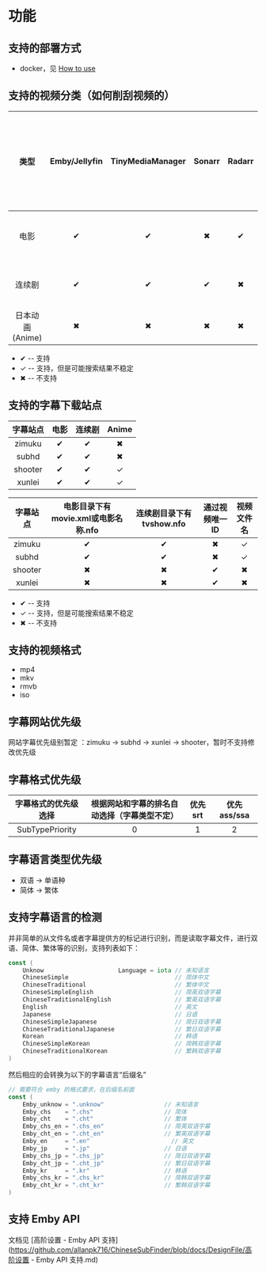 # 功能

## 支持的部署方式

* docker，见 [How to use](https://github.com/allanpk716/ChineseSubFinder/blob/docs/DesignFile/HowToUse.md)

## 支持的视频分类（如何削刮视频的）

|      类型       | Emby/Jellyfin | TinyMediaManager | Sonarr | Radarr | 人工随意命名分类 |                             备注                             |
| :-------------: | :-----------: | :--------------: | :----: | :----: | :--------------: | :----------------------------------------------------------: |
|      电影       |       ✔       |        ✔         |   ✖    |   ✔    |        ✓         |              通过 IMDB ID 或者 文件名 进行搜索               |
|     连续剧      |       ✔       |        ✔         |   ✔    |   ✖    |        ✖         |             **必须**依赖 tvshow.nfo 中的 IMDB ID             |
| 日本动画(Anime) |       ✖       |        ✖         |   ✖    |   ✖    |        ✖         | [待定，见讨论](https://github.com/allanpk716/ChineseSubFinder/issues/1) |

* ✔ -- 支持
* ✓ -- 支持，但是可能搜索结果不稳定
* ✖ -- 不支持

## 支持的字幕下载站点

| 字幕站点 | 电影 | 连续剧 | Anime |
| :------: | :--: | :----: | :---: |
|  zimuku  |  ✔   |   ✔    |   ✖   |
|  subhd   |  ✔   |   ✔    |   ✖   |
| shooter  |  ✔   |   ✔    |   ✓   |
|  xunlei  |  ✔   |   ✔    |   ✓   |

| 字幕站点 | 电影目录下有 movie.xml或电影名称.nfo | 连续剧目录下有 tvshow.nfo | 通过视频唯一ID | 视频文件名 |
| :------: | :----------------------------------: | :-----------------------: | :------------: | :--------: |
|  zimuku  |                  ✔                   |             ✔             |       ✖        |     ✓      |
|  subhd   |                  ✔                   |             ✔             |       ✖        |     ✓      |
| shooter  |                  ✖                   |             ✖             |       ✔        |     ✖      |
|  xunlei  |                  ✖                   |             ✖             |       ✔        |     ✖      |

* ✔ -- 支持
* ✓ -- 支持，但是可能搜索结果不稳定
* ✖ -- 不支持

## 支持的视频格式

* mp4
* mkv
* rmvb
* iso

## 字幕网站优先级

网站字幕优先级别暂定 ：zimuku -> subhd -> xunlei -> shooter，暂时不支持修改优先级

## 字幕格式优先级

| 字幕格式的优先级选择 | 根据网站和字幕的排名自动选择（字幕类型不定） | 优先 srt | 优先 ass/ssa |
| :------------------: | :------------------------------------------: | :------: | :----------: |
|   SubTypePriority    |                      0                       |    1     |      2       |

## 字幕语言类型优先级

* 双语 -> 单语种
* 简体 -> 繁体

## 支持字幕语言的检测

并非简单的从文件名或者字幕提供方的标记进行识别，而是读取字幕文件，进行双语、简体、繁体等的识别，支持列表如下：

```go
const (
	Unknow                     Language = iota // 未知语言
	ChineseSimple                              // 简体中文
	ChineseTraditional                         // 繁体中文
	ChineseSimpleEnglish                       // 简英双语字幕
	ChineseTraditionalEnglish                  // 繁英双语字幕
	English                                    // 英文
	Japanese                                   // 日语
	ChineseSimpleJapanese                      // 简日双语字幕
	ChineseTraditionalJapanese                 // 繁日双语字幕
	Korean                                     // 韩语
	ChineseSimpleKorean                        // 简韩双语字幕
	ChineseTraditionalKorean                   // 繁韩双语字幕
)
```

然后相应的会转换为以下的字幕语言“后缀名”

```go
// 需要符合 emby 的格式要求，在后缀名前面
const (
	Emby_unknow = ".unknow"					// 未知语言
	Emby_chs 	= ".chs"					// 简体
	Emby_cht 	= ".cht"					// 繁体
	Emby_chs_en = ".chs_en"                 // 简英双语字幕
	Emby_cht_en = ".cht_en"                	// 繁英双语字幕
	Emby_en 	= ".en"                       // 英文
	Emby_jp 	= ".jp"						// 日语
	Emby_chs_jp = ".chs_jp"                 // 简日双语字幕
	Emby_cht_jp = ".cht_jp"                	// 繁日双语字幕
	Emby_kr 	= ".kr"                     // 韩语
	Emby_chs_kr = ".chs_kr"                 // 简韩双语字幕
	Emby_cht_kr = ".cht_kr"                	// 繁韩双语字幕
)
```

## 支持 Emby API

文档见 [高阶设置 - Emby API 支持](https://github.com/allanpk716/ChineseSubFinder/blob/docs/DesignFile/高阶设置 - Emby API 支持.md)

